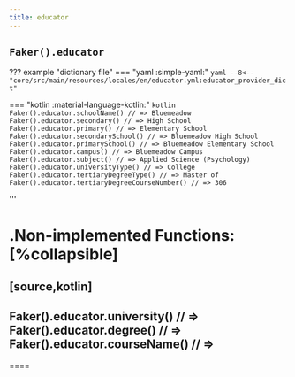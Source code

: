```yaml
---
title: educator
---
```


## `Faker().educator`

??? example "dictionary file"
    === "yaml :simple-yaml:"
        ```yaml
        --8<-- "core/src/main/resources/locales/en/educator.yml:educator_provider_dict"
        ```

=== "kotlin :material-language-kotlin:"
    ```kotlin
    Faker().educator.schoolName() // => Bluemeadow
    Faker().educator.secondary() // => High School
    Faker().educator.primary() // => Elementary School
    Faker().educator.secondarySchool() // => Bluemeadow High School
    Faker().educator.primarySchool() // => Bluemeadow Elementary School
    Faker().educator.campus() // => Bluemeadow Campus
    Faker().educator.subject() // => Applied Science (Psychology)
    Faker().educator.universityType() // => College
    Faker().educator.tertiaryDegreeType() // => Master of
    Faker().educator.tertiaryDegreeCourseNumber() // => 306
    ```

'''

.Non-implemented Functions:
[%collapsible]
====
[source,kotlin]
----
Faker().educator.university() // =>
Faker().educator.degree() // =>
Faker().educator.courseName() // =>
----
====
